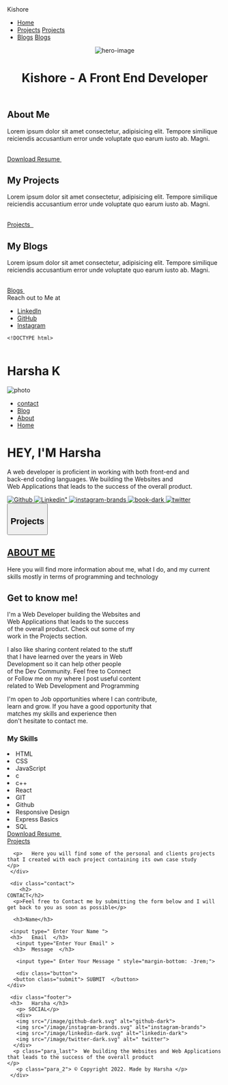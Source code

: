  <meta name="viewport" content="width=device-width, initial-scale=1.0" />
    <title>Kishore - Home</title>
    <!-- library CSS -->
    <link rel="stylesheet" href="./styles/library.css" />
    <!-- FontAwesome CDN -->
    <link
      rel="stylesheet"
      href="https://cdnjs.cloudflare.com/ajax/libs/font-awesome/5.15.4/css/all.min.css"
      integrity="sha512-1ycn6IcaQQ40/MKBW2W4Rhis/DbILU74C1vSrLJxCq57o941Ym01SwNsOMqvEBFlcgUa6xLiPY/NS5R+E6ztJQ=="
      crossorigin="anonymous"
      referrerpolicy="no-referrer"
    />
    <!-- custom CSS -->
    <link rel="stylesheet" href="./styles/style.css" />
  </head>
  <body>
    <!-- Navbar Starts -->
    <nav class="nav container-fluid">
      <div class="container">
        <div class="brand">Kishore</div>
        <ul>
          <li>
            <a href="/" class="active">Home</a>
          </li>
          <li>
            <a href="/">Projects</a>
            <a href="./projects.html">Projects</a>
          </li>
          <li>
            <a href="/">Blogs</a>
            <a href="./blogs.html">Blogs</a>
          </li>
        </ul>
      </div>
    </nav>
    <!-- Navbar Ends -->
    <!-- Header Starts -->
    <header class="container hero">
      <img
        src="./assests/images/hero.jpg"
        alt="hero-image"
        class="img-circle"
      />
      <h1>Kishore - A Front End Developer</h1>
    </header>
    <!-- Header Ends -->
    <main>
      <!-- About -->
      <section class="section dark">
        <h2 class="section-title">About Me</h2>
        <p>
          Lorem ipsum dolor sit amet consectetur, adipisicing elit. Tempore
          similique reiciendis accusantium error unde voluptate quo earum iusto
          ab. Magni.
        </p>
        <br />
        <a href="#" class="btn btn-primary-outline"
          >Download Resume&nbsp; <i class="fas fa-download"></i
        ></a>
      </section>
      <!-- project Section -->
      <section class="section">
        <h2 class="section-title">My Projects</h2>
        <p>
          Lorem ipsum dolor sit amet consectetur, adipisicing elit. Tempore
          similique reiciendis accusantium error unde voluptate quo earum iusto
          ab. Magni.
        </p>
        <br />
        <a href="#" class="btn btn-primary"
          >Projects &nbsp; <i class="fas fa-arrow-alt-circle-right"></i
        ></a>
      </section>
      <!-- Blogs Section -->
      <section class="section dark">
        <h2 class="section-title">My Blogs</h2>
        <p>
          Lorem ipsum dolor sit amet consectetur, adipisicing elit. Tempore
          similique reiciendis accusantium error unde voluptate quo earum iusto
          ab. Magni.
        </p>
        <br />
        <a href="#" class="btn btn-primary-outline"
          >Blogs&nbsp; <i class="fas fa-arrow-alt-circle-right"></i
        ></a>
      </section>
    </main>
    <footer class="footer container-fuid">
      <div class="container">
        <div class="footer-heading">Reach out to Me at</div>
        <ul class="unordered list-inline">
          <li>
            <a href="/">LinkedIn</a>
          </li>
          <li>
            <a href="/">GitHub</a>
          </li>
          <li>
            <a href="/">Instagram</a>
          </li>
        </ul>
      </div>
    </footer>




    <!DOCTYPE html>
<html lang="en">
<head>
    <meta charset="UTF-8">
    <meta http-equiv="X-UA-Compatible" content="IE=edge">
    <meta name="viewport" content="width=device-width, initial-scale=1.0">
    <title>portfolio</title>
    <link rel="stylesheet" href="style/style.css">
</head>
<body>
    <div class="container">
    <div class="header_part">
        <img src="" alt="">
        <h1>Harsha K</h1>
        <img src="/image/web-developer-design-vector-5884837.jpg" alt="photo">

<div  class="header_ul">
<ul class="lists">
    <a href="#">
        <li>contact</li>
        <li>Blog</li>
        <li>About</li>
        <li>Home</li>
    </a>
</ul>
</div>
</div>
 <div class="header_body">
   <h1> HEY, I'M Harsha</h1>

   <p>  A  web developer is proficient in working with both front-end and <br> back-end  coding languages.
    We building the Websites and <br> Web  Applications that leads to the success of 
      the overall product.
   </p> 
 
<div class="icons">
    <a href="">
       <img src="/image/github-dark.svg" alt="Github">
       <img src="/image/linkedin-dark.svg" alt=Linkedin">
       <img src="/image/instagram-brands.svg" alt=" instagram-brands">
       <img src="/image/book-dark.svg" alt="book-dark">
       <img src="/image/twitter-dark.svg" alt="twitter">
    </a>
</div>
</div>
<div class="projects">
    <button>
    <h2>Projects</h2>
</button>
</div>
<div class="about">
<a href="#">
    <h2>ABOUT ME</h2>
</a>
 <p> Here you will find more information about me, what I do, and my current <br> skills mostly in terms of programming and technology</p>
</div>
<div class="about_discriptin">
   <h2> Get to know me!</h2>
   <p>
I'm a  Web Developer building the Websites and <br> Web Applications that leads to the success <br> of the overall product. Check  out some of my <br> work in the Projects section.</p>
<p class="p1">
I also like sharing content related to the stuff <br> that I have learned over the years in Web <br> Development  so it can help other people <br> of the  Dev Community. Feel free to Connect <br> or Follow me on my  where I post useful content <br> related to  Web Development and Programming</p>
<p class="p2">

I'm open to Job opportunities where I can contribute, <br> learn and grow. If you have a good opportunity that <br> matches my skills and experience then <br> don't hesitate to contact me.
</p>

</div>


<div class="samples_program">
   <h3> My Skills</h3>
 <li>HTML</li> 
<li>CSS</li> 
<li>JavaScript</li> 
<li> c </li>
<li> c++ </li>
 <li> React </li>
<li>GIT </li> 
<li> Github </li> 
<li> Responsive Design</li>
<li> Express Basics </li> 
<li>SQL </li> 

 </div>
 <a href="#" class="btn btn-primary-outline"
          >Download Resume&nbsp; <i class="fas fa-download"></i
        ></a>
     <div class="project_shown">
        <a href="./ #projects" class="btn-btn--bg">Projects</a>

         
      <p>   Here you will find some of the personal and clients projects that I created with each project containing its own case study
    </p>
     </div>

     <div class="contact">
        <h2>
    CONTACT</h2>
      <p>Feel free to Contact me by submitting the form below and I will get back to you as soon as possible</p>
      
      <h3>Name</h3>  
    
     <input type=" Enter Your Name "> 
     <h3>   Email  </h3>
       <input type="Enter Your Email" >
      <h3>  Message  </h3>
      
       <input type=" Enter Your Message " style="margin-bottom: -3rem;">
      
       <div class="button">
      <button class="submit"> SUBMIT  </button>
    </div>
    
     <div class="footer">
     <h3>   Harsha </h3>
       <p> SOCIAL</p>
       <div>
       <img src="/image/github-dark.svg" alt="github-dark">
       <img src="/image/instagram-brands.svg" alt="instagram-brands">
       <img src="/image/linkedin-dark.svg" alt="linkedin-dark">
       <img src="/image/twitter-dark.svg" alt=" twitter">
      </div>
      <p class="para_last">  We building the Websites and Web Applications that leads to the success of the overall product
    </p>       
       <p class="para_2"> © Copyright 2022. Made by Harsha </p>
     </div>
</div>

</body>
</html>
